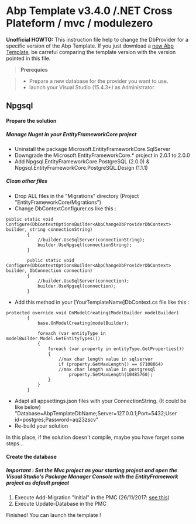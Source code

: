 Abp Template v3.4.0 /.NET Cross Plateform / mvc / modulezero
============================================================

**Unofficial HOWTO:** This instruction file help to change the DbProvider for a specific version of the Abp Template.
If you just download a [<i class="icon-download"></i> new Abp Template][1], be carreful comparing the template version with the version pointed in this file.

> **Prerequies**

> - Prepare a new database for the provider you want to use.
> - launch your Visual Studio (15.4.3+) as Administrator.

Npgsql
----------

#### <i class="icon-file"></i> Prepare the solution

##### Manage Nuget in your EntityFrameworkCore project
- Uninstall the package Microsoft.EntityFrameworkCore.SqlServer
- Downgrade the Microsoft.EntityFrameworkCore.* project in 2.0.1 to 2.0.0
- Add Npgsql.EntityFrameworkCore.PostgreSQL (2.0.0) & Npgsql.EntityFrameworkCore.PostgreSQL.Design (1.1.1)
##### Clean other files
- Drop ALL files in the "Migrations" directory (Project "EntityFrameworkCore/Migrations")
- Change DbContextConfigurer.cs like this :
```
public static void Configure(DbContextOptionsBuilder<AbpChangeDbProviderDbContext> builder, string connectionString)
        {
            //builder.UseSqlServer(connectionString);
            builder.UseNpgsql(connectionString);
        }

        public static void Configure(DbContextOptionsBuilder<AbpChangeDbProviderDbContext> builder, DbConnection connection)
        {
            //builder.UseSqlServer(connection);
            builder.UseNpgsql(connection);
        }
```
- Add this method in your [YourTemplateName]DbContext.cs file like this :
```
protected override void OnModelCreating(ModelBuilder modelBuilder)
        {
            base.OnModelCreating(modelBuilder);

            foreach (var entityType in modelBuilder.Model.GetEntityTypes())
            {
                foreach (var property in entityType.GetProperties())
                {
	                //max char length value in sqlserver
                    if (property.GetMaxLength() == 67108864)
                    //max char length value in postgresql 
                        property.SetMaxLength(10485760);
                }
            }
        }
```
- Adapt all appsettings.json files with your ConnectionString. (It could be like below)
"Database=AbpTemplateDbName;Server=127.0.0.1;Port=5432;User id=postgres;Password=aq23zscv"
- Re-build your solution

In this place, if the solution doesn't compile, maybe you have forget some steps...
#### <i class="icon-file"></i> Create the database
##### Important : Set the Mvc project as your starting project and open the Visual Studio's Package Manager Console with the EntityFramework project as default project
1) Execute Add-Migration "Initial" in the PMC (26/11/2017: [see this][2])
2) Execute Update-Database in the PMC

Finished! You can launch the template !

  [1]: https://aspnetboilerplate.com/Templates
  [2]: https://github.com/aspnetboilerplate/aspnetboilerplate/issues/2485

